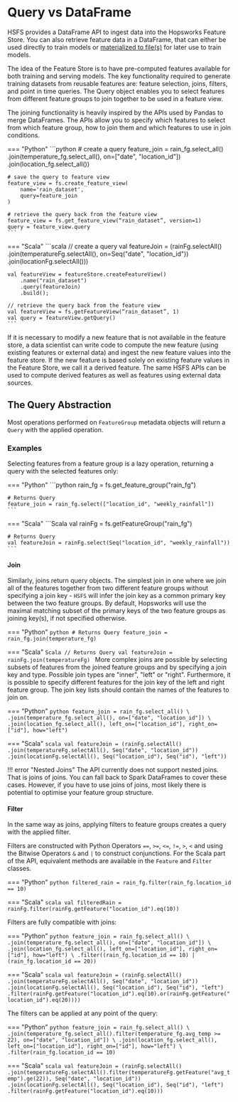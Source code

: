 # Query vs DataFrame

HSFS provides a DataFrame API to ingest data into the Hopsworks Feature Store. You can also retrieve feature data in a DataFrame, that can either be used directly to train models or [materialized to file(s)](./training-data.md) for later use to train models.

The idea of the Feature Store is to have pre-computed features available for both training and serving models. The key functionality required to generate training datasets from reusable features are: feature selection, joins, filters, and point in time queries. The Query object enables you to select features from different feature groups to join together to be used in a feature view.

The joining functionality is heavily inspired by the APIs used by Pandas to merge DataFrames. The APIs allow you to specify which features to select from which feature group, how to join them and which features to use in join conditions.

=== "Python"
    ```python
    # create a query
    feature_join = rain_fg.select_all() \
        .join(temperature_fg.select_all(), on=["date", "location_id"]) \
        .join(location_fg.select_all())

    # save the query to feature view
    feature_view = fs.create_feature_view(
        name='rain_dataset',
        query=feature_join
    )

    # retrieve the query back from the feature view
    feature_view = fs.get_feature_view(“rain_dataset”, version=1)
    query = feature_view.query
    ```

=== "Scala"
    ```scala
    // create a query
    val featureJoin = (rainFg.selectAll()
        .join(temperatureFg.selectAll(), on=Seq("date", "location_id"))
        .join(locationFg.selectAll()))

    val featureView = featureStore.createFeatureView()
        .name("rain_dataset")
        .query(featureJoin)
        .build();

    // retrieve the query back from the feature view
    val featureView = fs.getFeatureView(“rain_dataset”, 1)
    val query = featureView.getQuery()
    ```

If it is necessary to modify a new feature that is not available in the feature store, a data scientist can write code to compute the new feature (using existing features or external data) and ingest the new feature values into the feature store. If the new feature is based solely on existing feature values in the Feature Store, we call it a derived feature. The same HSFS APIs can be used to compute derived features as well as features using external data sources.

## The Query Abstraction

Most operations performed on `FeatureGroup` metadata objects will return a `Query` with the applied operation.

### Examples

Selecting features from a feature group is a lazy operation, returning a query with the selected features only:

=== "Python"
    ```python
    rain_fg = fs.get_feature_group("rain_fg")

    # Returns Query
    feature_join = rain_fg.select(["location_id", "weekly_rainfall"])
    ```

=== "Scala"
    ```Scala
    val rainFg = fs.getFeatureGroup("rain_fg")
    
    # Returns Query
    val featureJoin = rainFg.select(Seq("location_id", "weekly_rainfall"))
    ```

#### Join

Similarly, joins return query objects. The simplest join in one where we join all of the features together from two different feature groups without specifying a join key - `HSFS` will infer the join key as a common primary key between the two feature groups.
By default, Hopsworks will use the maximal matching subset of the primary keys of the two feature groups as joining key(s), if not specified otherwise.

=== "Python"
    ```python
    # Returns Query
    feature_join = rain_fg.join(temperature_fg)
    ```

=== "Scala"
    ```Scala
    // Returns Query
    val featureJoin = rainFg.join(temperatureFg)
    ```
More complex joins are possible by selecting subsets of features from the joined feature groups and by specifying a join key and type.
Possible join types are "inner", "left" or "right". Furthermore, it is possible to specify different features for the join key of the left and right feature group.
The join key lists should contain the names of the features to join on.

=== "Python"
    ```python
    feature_join = rain_fg.select_all() \
        .join(temperature_fg.select_all(), on=["date", "location_id"]) \
        .join(location_fg.select_all(), left_on=["location_id"], right_on=["id"], how="left")
    ```

=== "Scala"
    ```scala
    val featureJoin = (rainFg.selectAll()
        .join(temperatureFg.selectAll(), Seq("date", "location_id"))
        .join(locationFg.selectAll(), Seq("location_id"), Seq("id"), "left"))
    ```

!!! error "Nested Joins"
The API currently does not support nested joins. That is joins of joins.
You can fall back to Spark DataFrames to cover these cases. However, if you have to use joins of joins, most likely there is potential to optimise your feature group structure.

#### Filter

In the same way as joins, applying filters to feature groups creates a query with the applied filter.

Filters are constructed with Python Operators `==`, `>=`, `<=`, `!=`, `>`, `<` and using the Bitwise Operators `&` and `|` to construct conjunctions.
For the Scala part of the API, equivalent methods are available in the `Feature` and `Filter` classes.

=== "Python"
    ```python
    filtered_rain = rain_fg.filter(rain_fg.location_id == 10)
    ```

=== "Scala"
    ```scala
    val filteredRain = rainFg.filter(rainFg.getFeature("location_id").eq(10))
    ```

Filters are fully compatible with joins:

=== "Python"
    ```python
    feature_join = rain_fg.select_all() \
        .join(temperature_fg.select_all(), on=["date", "location_id"]) \
        .join(location_fg.select_all(), left_on=["location_id"], right_on=["id"], how="left") \
        .filter((rain_fg.location_id == 10) | (rain_fg.location_id == 20))
    ```

=== "Scala"
    ```scala
    val featureJoin = (rainFg.selectAll()
        .join(temperatureFg.selectAll(), Seq("date", "location_id"))
        .join(locationFg.selectAll(), Seq("location_id"), Seq("id"), "left")
        .filter(rainFg.getFeature("location_id").eq(10).or(rainFg.getFeature("location_id").eq(20))))
    ```

The filters can be applied at any point of the query:

=== "Python"
    ```python
    feature_join = rain_fg.select_all() \
        .join(temperature_fg.select_all().filter(temperature_fg.avg_temp >= 22), on=["date", "location_id"]) \
        .join(location_fg.select_all(), left_on=["location_id"], right_on=["id"], how="left") \
        .filter(rain_fg.location_id == 10)
    ```

=== "Scala"
    ```scala
    val featureJoin = (rainFg.selectAll()
        .join(temperatureFg.selectAll().filter(temperatureFg.getFeature("avg_temp").ge(22)), Seq("date", "location_id"))
        .join(locationFg.selectAll(), Seq("location_id"), Seq("id"), "left")
        .filter(rainFg.getFeature("location_id").eq(10)))
    ```